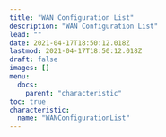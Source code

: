 ```yaml
---
title: "WAN Configuration List"
description: "WAN Configuration List"
lead: ""
date: 2021-04-17T18:50:12.018Z
lastmod: 2021-04-17T18:50:12.018Z
draft: false
images: []
menu:
  docs:
    parent: "characteristic"
toc: true
characteristic:
  name: "WANConfigurationList"
---
```

